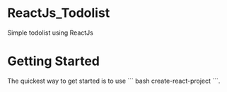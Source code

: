 <h1>ReactJs_Todolist</h1>
<p>Simple todolist using ReactJs</p>

<h1>Getting Started</h1>
<p>The quickest way to get started is to use ``` bash create-react-project ```.</p>

